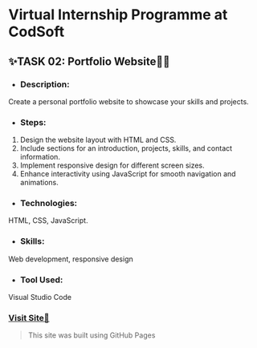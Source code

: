 # Virtual Internship Programme at CodSoft

## ✨TASK 02: Portfolio Website🙎‍♂️
* ### **Description:** 
Create a personal portfolio website to showcase your skills and projects.

* ### **Steps:**
1. Design the website layout with HTML and CSS.
2. Include sections for an introduction, projects, skills, and contact information.
3. Implement responsive design for different screen sizes.
4. Enhance interactivity using JavaScript for smooth navigation and animations.

* ### **Technologies:**
HTML, CSS, JavaScript.

* ### **Skills:** 
Web development, responsive design

* ### **Tool Used:** 
Visual Studio Code

### [**Visit Site🚀**](https://yashduratkar07.github.io/Responsive-Portfolio-Website/)
> This site was built using GitHub Pages
